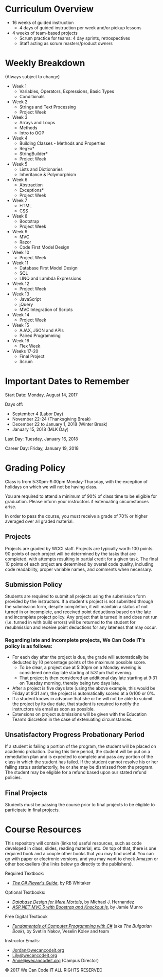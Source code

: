 # Curriculum Overview

- 16 weeks of guided instruction
  - 4 days of guided instruction per week and/or pickup lessons
- 4 weeks of team-based projects
  - Scrum practice for teams: 4 day sprints, retrospectives
  - Staff acting as scrum masters/product owners

# Weekly Breakdown

(Always subject to change)

- Week 1
  - Variables, Operators, Expressions, Basic Types
  - Conditionals
- Week 2
  - Strings and Text Processing
  - Project Week
- Week 3
  - Arrays and Loops
  - Methods
  - Intro to OOP
- Week 4
  - Building Classes - Methods and Properties
  - RegEx*
  - StringBuilder*
  - Project Week
- Week 5
  - Lists and Dictionaries
  - Inheritance & Polymorphism
- Week 6
  - Abstraction 
  - Exceptions*
  - Project Week
- Week 7
  - HTML
  - CSS
- Week 8
  - Bootstrap
  - Project Week
- Week 9
  - MVC
  - Razor
  - Code First Model Design
- Week 10
  - Project Week
- Week 11
  - Database First Model Design
  - SQL
  - LINQ and Lambda Expressions
- Week 12
  - Project Week
- Week 13
  - JavaScript
  - jQuery
  - MVC Integration of Scripts
- Week 14
  - Project Week
- Week 15
  - AJAX, JSON and APIs
  - Paired Programming 
- Week 16
  - Flex Week
- Weeks 17-20
  - Final Project
  - Scrum


# Important Dates to Remember  

Start Date: Monday, August 14, 2017

Days off:
- September 4 (Labor Day)
- November 22-24 (Thanksgiving Break)
- December 22 to January 1, 2018 (Winter Break)
- January 15, 2018 (MLK Day)

Last Day: Tuesday, January 16, 2018 

Career Day: Friday, January 19, 2018

# Grading Policy

Class is from 5:30pm-9:00pm Monday-Thursday, with the exception of holidays on which we will not be having class.

You are required to attend a minimum of 90% of class time to be eligible for graduation. Please inform your instructors if extenuating circumstances arise.

In order to pass the course, you must receive a grade of 70% or higher averaged over all graded material.

## Projects

Projects are graded by WCCI staff. Projects are typically worth 100 points. 90 points of each project will be determined by the tasks that are completed, with attempts resulting in partial credit for a given task. The final 10 points of each project are determined by overall code quality, including code readability, proper variable names, and comments when necessary.

## Submission Policy

Students are required to submit all projects using the submission form provided by the instructors. If a student's project is not submitted through the submission form, despite completion, it will maintain a status of not turned in or incomplete, and received point deductions based on the late and incomplete project policy. Any project that is turned in and does not run (i.e. turned in with build errors) will be returned to the student for resubmission and receive point deductions for any lateness that may occur.

### Regarding late and incomplete projects, We Can Code IT’s policy is as follows:
* For each day after the project is due, the grade will automatically be deducted by 10 percentage points of the maximum possible score.
  * To be clear, a project due at 5:30pm on a Monday evening is considered one day late starting at 5:31pm that evening. 
  * That project is then considered an additional day late starting at 9:31 on Tuesday morning, thereby being two days late.
* After a project is five days late (using the above example, this would be Friday at 9:31 am), the project is automatically scored at a 0/100 or 0%.
* If a student knows in advance that she or he will not be able to submit the project by its due date, that student is required to notify the instructors via email as soon as possible.
* Extensions on project submissions will be given with the Education Team’s discretion in the case of extenuating circumstances.

## Unsatisfactory Progress Probationary Period
If a student is failing a portion of the program, the student will be placed on academic probation. During this time period, the student will be put on a remediation plan and is expected to complete and pass any portion of the class in which the student has failed. If the student cannot resolve his or her failing status satisfactorily, he or she may be dismissed from the program.  The student may be eligible for a refund based upon our stated refund policies.

## Final Projects

Students must be passing the course prior to final projects to be eligible to participate in final projects.

# Course Resources

This repository will contain (links to) useful resources, such as code developed in class, slides, reading material, etc. On top of that, there is one required book and a couple other books that you may find useful. You can go with paper or electronic versions, and you may want to check Amazon or other booksellers (the links below go directly to the publishers).

Required Textbook:
- _[The C# Player's Guide](http://starboundsoftware.com/books/c-sharp/)_, by RB Whitaker

Optional Textbooks:
- _[Database Design for Mere Mortals](http://www.informit.com/store/database-design-for-mere-mortals-a-hands-on-guide-to-9780321884497)_, by Michael J. Hernandez
- _[ASP.NET MVC 5 with Boostrap and Knockout.js](http://shop.oreilly.com/product/0636920035350.do)_, by Jamie Munro

Free Digital Textbook
- _[Fundamentals of Computer Programming with C#](http://www.introprogramming.info/english-intro-csharp-book/downloads/)_ (aka _The Bulgarian Book_), by Svetlin Nakov, Veselin Kolev and team


Instructor Emails:
- Jordan@wecancodeit.org
- Lily@wecancodeit.org
- Anne@wecancodeit.org (Campus Director)

© 2017 We Can Code IT ALL RIGHTS RESERVED
